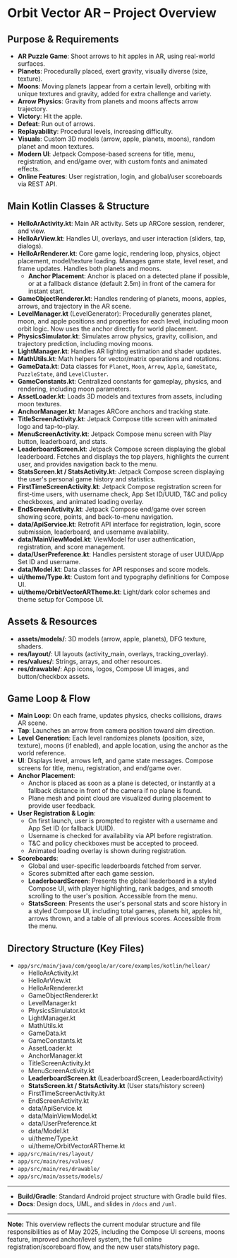 # Orbit Vector AR – Project Overview 

## Purpose & Requirements
- **AR Puzzle Game**: Shoot arrows to hit apples in AR, using real-world surfaces.
- **Planets**: Procedurally placed, exert gravity, visually diverse (size, texture).
- **Moons**: Moving planets (appear from a certain level), orbiting with unique textures and gravity, added for extra challenge and variety.
- **Arrow Physics**: Gravity from planets and moons affects arrow trajectory.
- **Victory**: Hit the apple.
- **Defeat**: Run out of arrows.
- **Replayability**: Procedural levels, increasing difficulty.
- **Visuals**: Custom 3D models (arrow, apple, planets, moons), random planet and moon textures.
- **Modern UI**: Jetpack Compose-based screens for title, menu, registration, and end/game over, with custom fonts and animated effects.
- **Online Features**: User registration, login, and global/user scoreboards via REST API.

## Main Kotlin Classes & Structure

- **HelloArActivity.kt**: Main AR activity. Sets up ARCore session, renderer, and view.
- **HelloArView.kt**: Handles UI, overlays, and user interaction (sliders, tap, dialogs).
- **HelloArRenderer.kt**: Core game logic, rendering loop, physics, object placement, model/texture loading. Manages game state, level reset, and frame updates. Handles both planets and moons.  
  - **Anchor Placement**: Anchor is placed on a detected plane if possible, or at a fallback distance (default 2.5m) in front of the camera for instant start.
- **GameObjectRenderer.kt**: Handles rendering of planets, moons, apples, arrows, and trajectory in the AR scene.
- **LevelManager.kt** (LevelGenerator): Procedurally generates planet, moon, and apple positions and properties for each level, including moon orbit logic. Now uses the anchor directly for world placement.
- **PhysicsSimulator.kt**: Simulates arrow physics, gravity, collision, and trajectory prediction, including moving moons.
- **LightManager.kt**: Handles AR lighting estimation and shader updates.
- **MathUtils.kt**: Math helpers for vector/matrix operations and rotations.
- **GameData.kt**: Data classes for `Planet`, `Moon`, `Arrow`, `Apple`, `GameState`, `PuzzleState`, and `LevelCluster`.
- **GameConstants.kt**: Centralized constants for gameplay, physics, and rendering, including moon parameters.
- **AssetLoader.kt**: Loads 3D models and textures from assets, including moon textures.
- **AnchorManager.kt**: Manages ARCore anchors and tracking state.
- **TitleScreenActivity.kt**: Jetpack Compose title screen with animated logo and tap-to-play.
- **MenuScreenActivity.kt**: Jetpack Compose menu screen with Play button, leaderboard, and stats.
- **LeaderboardScreen.kt**: Jetpack Compose screen displaying the global leaderboard. Fetches and displays the top players, highlights the current user, and provides navigation back to the menu.
- **StatsScreen.kt / StatsActivity.kt**: Jetpack Compose screen displaying the user's personal game history and statistics. 
- **FirstTimeScreenActivity.kt**: Jetpack Compose registration screen for first-time users, with username check, App Set ID/UUID, T&C and policy checkboxes, and animated loading overlay.
- **EndScreenActivity.kt**: Jetpack Compose end/game over screen showing score, points, and back-to-menu navigation.
- **data/ApiService.kt**: Retrofit API interface for registration, login, score submission, leaderboard, and username availability.
- **data/MainViewModel.kt**: ViewModel for user authentication, registration, and score management.
- **data/UserPreference.kt**: Handles persistent storage of user UUID/App Set ID and username.
- **data/Model.kt**: Data classes for API responses and score models.
- **ui/theme/Type.kt**: Custom font and typography definitions for Compose UI.
- **ui/theme/OrbitVectorARTheme.kt**: Light/dark color schemes and theme setup for Compose UI.

## Assets & Resources
- **assets/models/**: 3D models (arrow, apple, planets), DFG texture, shaders.
- **res/layout/**: UI layouts (activity_main, overlays, tracking_overlay).
- **res/values/**: Strings, arrays, and other resources.
- **res/drawable/**: App icons, logos, Compose UI images, and button/checkbox assets.

## Game Loop & Flow
- **Main Loop**: On each frame, updates physics, checks collisions, draws AR scene.
- **Tap**: Launches an arrow from camera position toward aim direction.
- **Level Generation**: Each level randomizes planets (position, size, texture), moons (if enabled), and apple location, using the anchor as the world reference.
- **UI**: Displays level, arrows left, and game state messages. Compose screens for title, menu, registration, and end/game over.
- **Anchor Placement**:  
  - Anchor is placed as soon as a plane is detected, or instantly at a fallback distance in front of the camera if no plane is found.
  - Plane mesh and point cloud are visualized during placement to provide user feedback.
- **User Registration & Login**:  
  - On first launch, user is prompted to register with a username and App Set ID (or fallback UUID).
  - Username is checked for availability via API before registration.
  - T&C and policy checkboxes must be accepted to proceed.
  - Animated loading overlay is shown during registration.
- **Scoreboards**:  
  - Global and user-specific leaderboards fetched from server.
  - Scores submitted after each game session.
  - **LeaderboardScreen**: Presents the global leaderboard in a styled Compose UI, with player highlighting, rank badges, and smooth scrolling to the user's position. Accessible from the menu.
  - **StatsScreen**: Presents the user's personal stats and score history in a styled Compose UI, including total games, planets hit, apples hit, arrows thrown, and a table of all previous scores. Accessible from the menu.

## Directory Structure (Key Files)

- `app/src/main/java/com/google/ar/core/examples/kotlin/helloar/`
  - HelloArActivity.kt
  - HelloArView.kt
  - HelloArRenderer.kt
  - GameObjectRenderer.kt
  - LevelManager.kt
  - PhysicsSimulator.kt
  - LightManager.kt
  - MathUtils.kt
  - GameData.kt
  - GameConstants.kt
  - AssetLoader.kt
  - AnchorManager.kt
  - TitleScreenActivity.kt
  - MenuScreenActivity.kt
  - **LeaderboardScreen.kt** (LeaderboardScreen, LeaderboardActivity)
  - **StatsScreen.kt / StatsActivity.kt** (User stats/history screen)
  - FirstTimeScreenActivity.kt
  - EndScreenActivity.kt
  - data/ApiService.kt
  - data/MainViewModel.kt
  - data/UserPreference.kt
  - data/Model.kt
  - ui/theme/Type.kt
  - ui/theme/OrbitVectorARTheme.kt
- `app/src/main/res/layout/`
- `app/src/main/res/values/`
- `app/src/main/res/drawable/`
- `app/src/main/assets/models/`

---
- **Build/Gradle**: Standard Android project structure with Gradle build files.
- **Docs**: Design docs, UML, and slides in `/docs` and `/uml`.

---
**Note:** This overview reflects the current modular structure and file responsibilities as of May 2025, including the Compose UI screens, moons feature, improved anchor/level system, the full online registration/scoreboard flow, and the new user stats/history page.

